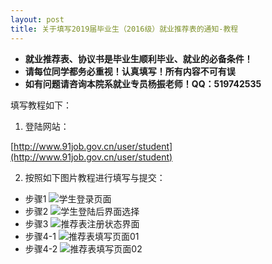 ```yaml
---
layout: post
title: 关于填写2019届毕业生（2016级）就业推荐表的通知-教程
---
```


* **就业推荐表、协议书是毕业生顺利毕业、就业的必备条件！**
* **请每位同学都务必重视！认真填写！所有内容不可有误**
* **如有问题请咨询本院系就业专员杨振老师！QQ：519742535**

<!--more-->

填写教程如下：
1. 登陆网站：

[http://www.91job.gov.cn/user/student](http://www.91job.gov.cn/user/student)

2. 按照如下图片教程进行填写与提交：

* 步骤1
![学生登录页面](https://zhenyangleo.github.io/post-image/20171103_01_%E5%AD%A6%E7%94%9F%E7%99%BB%E5%BD%95%E9%A1%B5%E9%9D%A2.png)
* 步骤2
![学生登陆后界面选择](https://zhenyangleo.github.io/post-image/20171103_02_%E5%AD%A6%E7%94%9F%E7%99%BB%E9%99%86%E5%90%8E%E7%95%8C%E9%9D%A2%E9%80%89%E6%8B%A9.png)
* 步骤3
![推荐表注册状态界面](https://zhenyangleo.github.io/post-image/20171103_03_%E6%8E%A8%E8%8D%90%E8%A1%A8%E6%B3%A8%E5%86%8C%E7%8A%B6%E6%80%81%E7%95%8C%E9%9D%A2.png)
* 步骤4-1
![推荐表填写页面01](https://zhenyangleo.github.io/post-image/20171103_04_%E6%8E%A8%E8%8D%90%E8%A1%A8%E5%A1%AB%E5%86%99%E9%A1%B5%E9%9D%A201.png)
* 步骤4-2
![推荐表填写页面02](https://zhenyangleo.github.io/post-image/20171103_05_%E6%8E%A8%E8%8D%90%E8%A1%A8%E5%A1%AB%E5%86%99%E9%A1%B5%E9%9D%A202.png)
